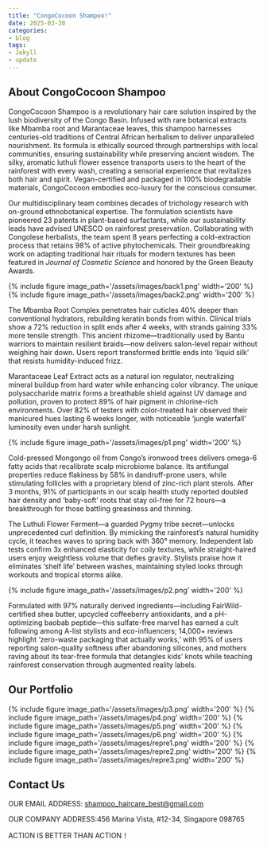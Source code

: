 ```yaml
---
title: "CongoCocoon Shampoo!"
date: 2025-03-30
categories:
- blog
tags:
- Jekyll
- update
---
```


## About CongoCocoon Shampoo

CongoCocoon Shampoo is a revolutionary hair care solution inspired by the lush biodiversity of the Congo Basin. Infused with rare botanical extracts like Mbamba root and Marantaceae leaves, this shampoo harnesses centuries-old traditions of Central African herbalism to deliver unparalleled nourishment. Its formula is ethically sourced through partnerships with local communities, ensuring sustainability while preserving ancient wisdom. The silky, aromatic luthuli flower essence transports users to the heart of the rainforest with every wash, creating a sensorial experience that revitalizes both hair and spirit. Vegan-certified and packaged in 100% biodegradable materials, CongoCocoon embodies eco-luxury for the conscious consumer.

Our multidisciplinary team combines decades of trichology research with on-ground ethnobotanical expertise. The formulation scientists have pioneered 23 patents in plant-based surfactants, while our sustainability leads have advised UNESCO on rainforest preservation. Collaborating with Congolese herbalists, the team spent 8 years perfecting a cold-extraction process that retains 98% of active phytochemicals. Their groundbreaking work on adapting traditional hair rituals for modern textures has been featured in *Journal of Cosmetic Science* and honored by the Green Beauty Awards.

{% include figure image_path='/assets/images/back1.png' width='200' %}
{% include figure image_path='/assets/images/back2.png' width='200' %}

The Mbamba Root Complex penetrates hair cuticles 40% deeper than conventional hydrators, rebuilding keratin bonds from within. Clinical trials show a 72% reduction in split ends after 4 weeks, with strands gaining 33% more tensile strength. This ancient rhizome—traditionally used by Bantu warriors to maintain resilient braids—now delivers salon-level repair without weighing hair down. Users report transformed brittle ends into ‘liquid silk’ that resists humidity-induced frizz.

Marantaceae Leaf Extract acts as a natural ion regulator, neutralizing mineral buildup from hard water while enhancing color vibrancy. The unique polysaccharide matrix forms a breathable shield against UV damage and pollution, proven to protect 89% of hair pigment in chlorine-rich environments. Over 82% of testers with color-treated hair observed their manicured hues lasting 6 weeks longer, with noticeable ‘jungle waterfall’ luminosity even under harsh sunlight.

{% include figure image_path='/assets/images/p1.png' width='200' %}

Cold-pressed Mongongo oil from Congo’s ironwood trees delivers omega-6 fatty acids that recalibrate scalp microbiome balance. Its antifungal properties reduce flakiness by 58% in dandruff-prone users, while stimulating follicles with a proprietary blend of zinc-rich plant sterols. After 3 months, 91% of participants in our scalp health study reported doubled hair density and ‘baby-soft’ roots that stay oil-free for 72 hours—a breakthrough for those battling greasiness and thinning.

The Luthuli Flower Ferment—a guarded Pygmy tribe secret—unlocks unprecedented curl definition. By mimicking the rainforest’s natural humidity cycle, it teaches waves to spring back with 360° memory. Independent lab tests confirm 3x enhanced elasticity for coily textures, while straight-haired users enjoy weightless volume that defies gravity. Stylists praise how it eliminates ‘shelf life’ between washes, maintaining styled looks through workouts and tropical storms alike.

{% include figure image_path='/assets/images/p2.png' width='200' %}

Formulated with 97% naturally derived ingredients—including FairWild-certified shea butter, upcycled coffeeberry antioxidants, and a pH-optimizing baobab peptide—this sulfate-free marvel has earned a cult following among A-list stylists and eco-influencers; 14,000+ reviews highlight ‘zero-waste packaging that actually works,’ with 95% of users reporting salon-quality softness after abandoning silicones, and mothers raving about its tear-free formula that detangles kids’ knots while teaching rainforest conservation through augmented reality labels.

## Our Portfolio

{% include figure image_path='/assets/images/p3.png' width='200' %}
{% include figure image_path='/assets/images/p4.png' width='200' %}
{% include figure image_path='/assets/images/p5.png' width='200' %}
{% include figure image_path='/assets/images/p6.png' width='200' %}
{% include figure image_path='/assets/images/repre1.png' width='200' %}
{% include figure image_path='/assets/images/repre2.png' width='200' %}
{% include figure image_path='/assets/images/repre3.png' width='200' %}

## Contact Us

OUR EMAIL ADDRESS: shampoo_haircare_best@gmail.com

OUR COMPANY ADDRESS:456 Marina Vista, #12-34, Singapore 098765

ACTION IS BETTER THAN ACTION！
